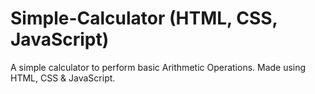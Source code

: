 # Simple-Calculator (HTML, CSS, JavaScript)

A simple calculator to perform basic Arithmetic Operations.
Made using HTML, CSS & JavaScript.
